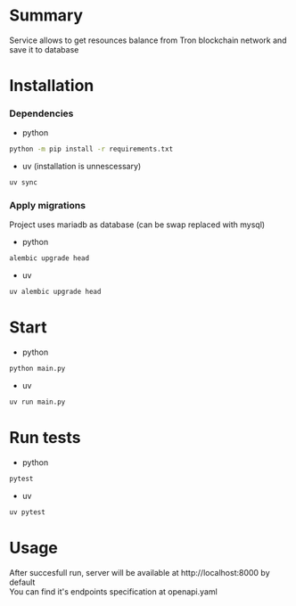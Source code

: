 
# Summary
Service allows to get resounces balance from Tron blockchain network and save it to database

# Installation
### Dependencies
- python  
```sh
python -m pip install -r requirements.txt
```

- uv (installation is unnescessary)  
```sh
uv sync
```

### Apply migrations
Project uses mariadb as database (can be swap replaced with mysql)
- python
```sh
alembic upgrade head
```
- uv 
```sh
uv alembic upgrade head
```

# Start
- python
```sh
python main.py
```
- uv
```sh
uv run main.py
```

# Run tests
- python
```sh
pytest
```
- uv
```sh
uv pytest
```

# Usage
After succesfull run, server will be available at http://localhost:8000 by default  
You can find it's endpoints specification at openapi.yaml
